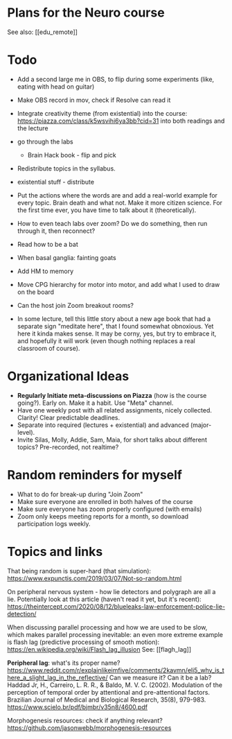 # Plans for the Neuro course

See also: [[edu_remote]]

# Todo

* Add a second large me in OBS, to flip during some experiments (like, eating with head on guitar)
* Make OBS record in mov, check if Resolve can read it
* Integrate creativity theme (from existential) into the course: https://piazza.com/class/k5wsvihi6ya3bb?cid=31 into both readings and the lecture
* go through the labs
    * Brain Hack book - flip and pick
* Redistribute topics in the syllabus.
* existential stuff - distribute
* Put the actions where the words are and add a real-world example for every topic. Brain death and what not. Make it more citizen science. For the first time ever, you have time to talk about it (theoretically).
* How to even teach labs over zoom? Do we do something, then run through it, then reconnect?
* Read how to be a bat
* When basal ganglia: fainting goats
* Add HM to memory
* Move CPG hierarchy for motor into motor, and add what I used to draw on the board
* Can the host join Zoom breakout rooms?

* In some lecture, tell this little story about a new age book that had a separate sign "meditate here", that I found somewhat obnoxious. Yet here it kinda makes sense. It may be corny, yes, but try to embrace it, and hopefully it will work (even though nothing replaces a real classroom of course).

# Organizational Ideas

* **Regularly Initiate meta-discussions on Piazza** (how is the course going?). Early on. Make it a habit. Use "Meta" channel.
* Have one weekly post with all related assignments, nicely collected. Clarity! Clear predictable deadlines.
* Separate into required (lectures + existential) and advanced (major-level).
* Invite Silas, Molly, Addie, Sam, Maia, for short talks about different topics? Pre-recorded, not realtime?

# Random reminders for myself

* What to do for break-up during "Join Zoom"
* Make sure everyone are enrolled in both halves of the course
* Make sure everyone has zoom properly configured (with emails)
* Zoom only keeps meeting reports for a month, so download participation logs weekly.

# Topics and links

That being random is super-hard (that simulation):
https://www.expunctis.com/2019/03/07/Not-so-random.html

On peripheral nervous system - how lie detectors and polygraph are all a lie.
Potentially look at this article (haven't read it yet, but it's recent): https://theintercept.com/2020/08/12/blueleaks-law-enforcement-police-lie-detection/

When discussing parallel processing and how we are used to be slow, which makes parallel processing inevitable: an even more extreme example is flash lag (predictive processing of smooth motion):
https://en.wikipedia.org/wiki/Flash_lag_illusion
See: [[flagh_lag]]

**Peripheral lag**: what's its proper name?
https://www.reddit.com/r/explainlikeimfive/comments/2kavmn/eli5_why_is_there_a_slight_lag_in_the_reflective/
Can we measure it? Can it be a lab?
Haddad Jr, H., Carreiro, L. R. R., & Baldo, M. V. C. (2002). Modulation of the perception of temporal order by attentional and pre-attentional factors. Brazilian Journal of Medical and Biological Research, 35(8), 979-983.
https://www.scielo.br/pdf/bjmbr/v35n8/4600.pdf

Morphogenesis resources: check if anything relevant?
https://github.com/jasonwebb/morphogenesis-resources